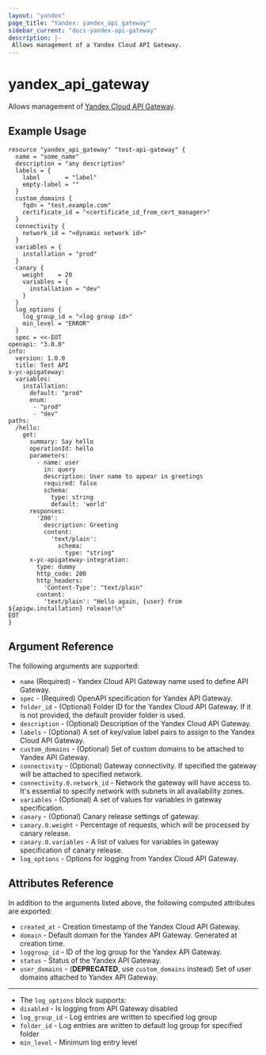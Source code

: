 ```yaml
---
layout: "yandex"
page_title: "Yandex: yandex_api_gateway"
sidebar_current: "docs-yandex-api-gateway"
description: |-
 Allows management of a Yandex Cloud API Gateway.
---
```


# yandex\_api\_gateway

Allows management of [Yandex Cloud API Gateway](https://cloud.yandex.com/docs/api-gateway/).

## Example Usage

```hcl
resource "yandex_api_gateway" "test-api-gateway" {
  name = "some_name"
  description = "any description"
  labels = {
    label       = "label"
    empty-label = ""
  }
  custom_domains {
    fqdn = "test.example.com"
    certificate_id = "<certificate_id_from_cert_manager>"
  }
  connectivity {
    network_id = "<dynamic network id>"
  }
  variables = {
    installation = "prod"
  }
  canary {
    weight    = 20
    variables = {
      installation = "dev"
    }
  }
  log_options {
    log_group_id = "<log group id>"
    min_level = "ERROR"
  }
  spec = <<-EOT
openapi: "3.0.0"
info:
  version: 1.0.0
  title: Test API
x-yc-apigateway:
  variables:
    installation:
      default: "prod"
      enum:
       - "prod"
       - "dev"
paths:
  /hello:
    get:
      summary: Say hello
      operationId: hello
      parameters:
        - name: user
          in: query
          description: User name to appear in greetings
          required: false
          schema:
            type: string
            default: 'world'
      responses:
        '200':
          description: Greeting
          content:
            'text/plain':
              schema:
                type: "string"
      x-yc-apigateway-integration:
        type: dummy
        http_code: 200
        http_headers:
          'Content-Type': "text/plain"
        content:
          'text/plain': "Hello again, {user} from ${apigw.installation} release!\n"
EOT
}
```

## Argument Reference

The following arguments are supported:

* `name` (Required) - Yandex Cloud API Gateway name used to define API Gateway.
* `spec` - (Required) OpenAPI specification for Yandex API Gateway.
* `folder_id` - (Optional) Folder ID for the Yandex Cloud API Gateway. If it is not provided, the default provider folder is used.
* `description` - (Optional) Description of the Yandex Cloud API Gateway.
* `labels` - (Optional) A set of key/value label pairs to assign to the Yandex Cloud API Gateway.
* `custom_domains` - (Optional) Set of custom domains to be attached to Yandex API Gateway.
* `connectivity` - (Optional) Gateway connectivity. If specified the gateway will be attached to specified network.
* `connectivity.0.network_id` - Network the gateway will have access to. It's essential to specify network with subnets in all availability zones.
* `variables` - (Optional) A set of values for variables in gateway specification.
* `canary` - (Optional) Canary release settings of gateway.
* `canary.0.weight` - Percentage of requests, which will be processed by canary release.
* `canary.0.variables` - A list of values for variables in gateway specification of canary release.
* `log_options` - Options for logging from Yandex Cloud API Gateway.


## Attributes Reference

In addition to the arguments listed above, the following computed attributes are exported:

* `created_at` - Creation timestamp of the Yandex Cloud API Gateway.
* `domain` - Default domain for the Yandex API Gateway. Generated at creation time.
* `loggroup_id` - ID of the log group for the Yandex API Gateway.
* `status` - Status of the Yandex API Gateway.
* `user_domains` - (**DEPRECATED**, use `custom_domains` instead) Set of user domains attached to Yandex API Gateway.

---

* The `log_options` block supports:
* `disabled` - Is logging from API Gateway disabled
* `log_group_id` - Log entries are written to specified log group
* `folder_id` - Log entries are written to default log group for specified folder
* `min_level` - Minimum log entry level

